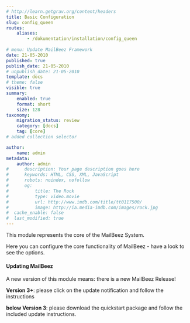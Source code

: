 ```yaml
---
# http://learn.getgrav.org/content/headers
title: Basic Configuration
slug: config_queen
routes:
    aliases:
        - /dokumentation/installation/config_queen
        
# menu: Update MailBeez Framework
date: 21-05-2010
published: true
publish_date: 21-05-2010
# unpublish_date: 21-05-2010
template: docs
# theme: false
visible: true
summary:
    enabled: true
    format: short
    size: 128
taxonomy:
    migration_status: review
    category: [docs]
    tag: [core]
# added collection selector

author:
    name: admin
metadata:
    author: admin
#      description: Your page description goes here
#      keywords: HTML, CSS, XML, JavaScript
#      robots: noindex, nofollow
#      og:
#          title: The Rock
#          type: video.movie
#          url: http://www.imdb.com/title/tt0117500/
#          image: http://ia.media-imdb.com/images/rock.jpg
#  cache_enable: false
#  last_modified: true
---
```


This module represents the core of the MailBeez System.

Here you can configure the core functionality of MailBeez - have a look to see the options.

#### Updating MailBeez

A new version of this module means: there is a new MailBeez Release!

**Version 3+**: please click on the update notification and follow the instructions

**below Version 3**: please download the quickstart package and follow the included update instructions.


